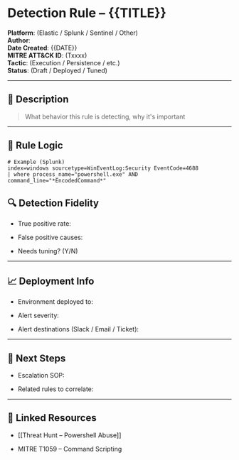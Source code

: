 # Detection Rule – {{TITLE}}

**Platform**: (Elastic / Splunk / Sentinel / Other)  
**Author**:  
**Date Created**: {{DATE}}  
**MITRE ATT&CK ID**: (Txxxx)  
**Tactic**: (Execution / Persistence / etc.)  
**Status**: (Draft / Deployed / Tuned)

---

## 🎯 Description

> What behavior this rule is detecting, why it's important

---

## 🧪 Rule Logic

```spl
# Example (Splunk)
index=windows sourcetype=WinEventLog:Security EventCode=4688
| where process_name="powershell.exe" AND command_line="*EncodedCommand*"
```

## 🔍 Detection Fidelity

- True positive rate:
    
- False positive causes:
    
- Needs tuning? (Y/N)
    

---

## 📈 Deployment Info

- Environment deployed to:
    
- Alert severity:
    
- Alert destinations (Slack / Email / Ticket):
    

---

## 🧠 Next Steps

- Escalation SOP:
    
- Related rules to correlate:
    

---

## 📎 Linked Resources

- [[Threat Hunt – Powershell Abuse]]
    
- MITRE T1059 – Command Scripting

